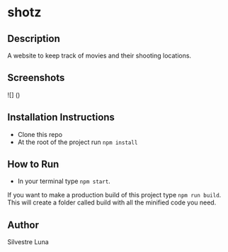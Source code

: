# shotz

## Description
A website to keep track of movies and their shooting locations. 

## Screenshots
![] ()
## Installation Instructions
* Clone this repo
* At the root of the project run `npm install`

## How to Run
* In your terminal type `npm start`.

If you want to make a production build of this project type `npm run build`. This will create a folder called build with all the minified code you need. 

## Author
Silvestre Luna